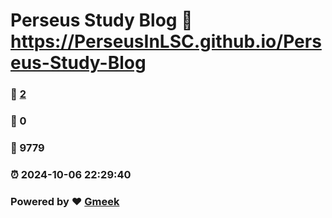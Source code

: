 # Perseus Study Blog :link: https://PerseusInLSC.github.io/Perseus-Study-Blog 
### :page_facing_up: [2](https://PerseusInLSC.github.io/Perseus-Study-Blog/tag.html) 
### :speech_balloon: 0 
### :hibiscus: 9779 
### :alarm_clock: 2024-10-06 22:29:40 
### Powered by :heart: [Gmeek](https://github.com/Meekdai/Gmeek)
